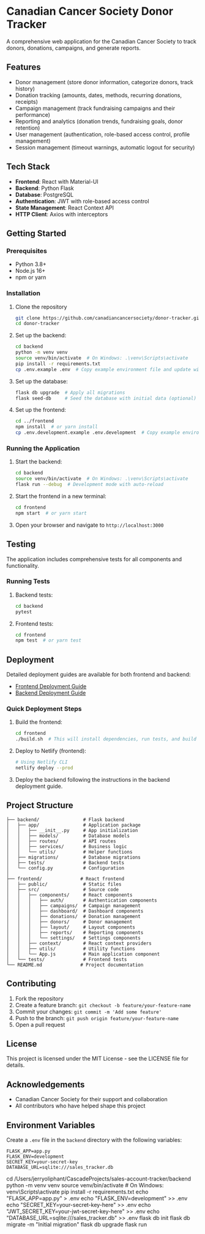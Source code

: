 # Canadian Cancer Society Donor Tracker

A comprehensive web application for the Canadian Cancer Society to track donors, donations, campaigns, and generate reports.

## Features

- Donor management (store donor information, categorize donors, track history)
- Donation tracking (amounts, dates, methods, recurring donations, receipts)
- Campaign management (track fundraising campaigns and their performance)
- Reporting and analytics (donation trends, fundraising goals, donor retention)
- User management (authentication, role-based access control, profile management)
- Session management (timeout warnings, automatic logout for security)

## Tech Stack

- **Frontend**: React with Material-UI
- **Backend**: Python Flask
- **Database**: PostgreSQL
- **Authentication**: JWT with role-based access control
- **State Management**: React Context API
- **HTTP Client**: Axios with interceptors

## Getting Started

### Prerequisites

- Python 3.8+
- Node.js 16+
- npm or yarn

### Installation

1. Clone the repository
   ```bash
   git clone https://github.com/canadiancancersociety/donor-tracker.git
   cd donor-tracker
   ```

2. Set up the backend:
   ```bash
   cd backend
   python -m venv venv
   source venv/bin/activate  # On Windows: .\venv\Scripts\activate
   pip install -r requirements.txt
   cp .env.example .env  # Copy example environment file and update with your settings
   ```

3. Set up the database:
   ```bash
   flask db upgrade  # Apply all migrations
   flask seed-db     # Seed the database with initial data (optional)
   ```

4. Set up the frontend:
   ```bash
   cd ../frontend
   npm install  # or yarn install
   cp .env.development.example .env.development  # Copy example environment file
   ```

### Running the Application

1. Start the backend:
   ```bash
   cd backend
   source venv/bin/activate  # On Windows: .\venv\Scripts\activate
   flask run --debug  # Development mode with auto-reload
   ```

2. Start the frontend in a new terminal:
   ```bash
   cd frontend
   npm start  # or yarn start
   ```

3. Open your browser and navigate to `http://localhost:3000`

## Testing

The application includes comprehensive tests for all components and functionality.

### Running Tests

1. Backend tests:
   ```bash
   cd backend
   pytest
   ```

2. Frontend tests:
   ```bash
   cd frontend
   npm test  # or yarn test
   ```

## Deployment

Detailed deployment guides are available for both frontend and backend:

- [Frontend Deployment Guide](frontend/DEPLOYMENT.md)
- [Backend Deployment Guide](backend/DEPLOYMENT.md)

### Quick Deployment Steps

1. Build the frontend:
   ```bash
   cd frontend
   ./build.sh  # This will install dependencies, run tests, and build for production
   ```

2. Deploy to Netlify (frontend):
   ```bash
   # Using Netlify CLI
   netlify deploy --prod
   ```

3. Deploy the backend following the instructions in the backend deployment guide.

## Project Structure

```
├── backend/                # Flask backend
│   ├── app/                # Application package
│   │   ├── __init__.py     # App initialization
│   │   ├── models/         # Database models
│   │   ├── routes/         # API routes
│   │   ├── services/       # Business logic
│   │   └── utils/          # Helper functions
│   ├── migrations/         # Database migrations
│   ├── tests/              # Backend tests
│   └── config.py           # Configuration
│
├── frontend/              # React frontend
│   ├── public/             # Static files
│   ├── src/                # Source code
│   │   ├── components/     # React components
│   │   │   ├── auth/       # Authentication components
│   │   │   ├── campaigns/  # Campaign management
│   │   │   ├── dashboard/  # Dashboard components
│   │   │   ├── donations/  # Donation management
│   │   │   ├── donors/     # Donor management
│   │   │   ├── layout/     # Layout components
│   │   │   ├── reports/    # Reporting components
│   │   │   └── settings/   # Settings components
│   │   ├── context/        # React context providers
│   │   ├── utils/          # Utility functions
│   │   └── App.js          # Main application component
│   └── tests/              # Frontend tests
└── README.md              # Project documentation
```

## Contributing

1. Fork the repository
2. Create a feature branch: `git checkout -b feature/your-feature-name`
3. Commit your changes: `git commit -m 'Add some feature'`
4. Push to the branch: `git push origin feature/your-feature-name`
5. Open a pull request

## License

This project is licensed under the MIT License - see the LICENSE file for details.

## Acknowledgements

- Canadian Cancer Society for their support and collaboration
- All contributors who have helped shape this project

## Environment Variables

Create a `.env` file in the `backend` directory with the following variables:

```
FLASK_APP=app.py
FLASK_ENV=development
SECRET_KEY=your-secret-key
DATABASE_URL=sqlite:///sales_tracker.db
```
cd /Users/jerryoliphant/CascadeProjects/sales-account-tracker/backend
python -m venv venv
source venv/bin/activate  # On Windows: venv\Scripts\activate
pip install -r requirements.txt
echo "FLASK_APP=app.py" > .env
echo "FLASK_ENV=development" >> .env
echo "SECRET_KEY=your-secret-key-here" >> .env
echo "JWT_SECRET_KEY=your-jwt-secret-key-here" >> .env
echo "DATABASE_URL=sqlite:///sales_tracker.db" >> .env
flask db init
flask db migrate -m "Initial migration"
flask db upgrade
flask run
